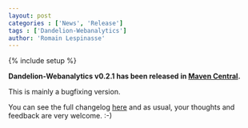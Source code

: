 ```yaml
---
layout: post
categories : ['News', 'Release']
tags : ['Dandelion-Webanalytics']
author: 'Romain Lespinasse'
---
```

{% include setup %}

**Dandelion-Webanalytics v0.2.1 has been released in [Maven Central](http://search.maven.org/#search%7Cga%7C1%7Cdandelion-webanalytics).**

This is mainly a bugfixing version.

You can see the full changelog [here](/webanalytics/changelog.html) and as usual, your thoughts and feedback are very welcome. :-)